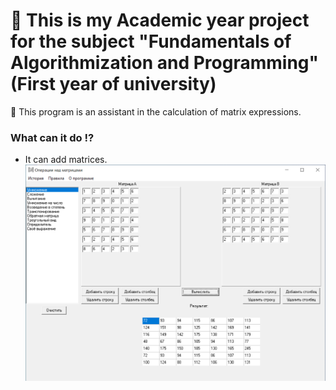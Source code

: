 # :pushpin: This is my Academic year project for the subject "Fundamentals of Algorithmization and Programming" (First year of university)

:notebook: This program is an assistant in the calculation of matrix expressions.

### What can it do :interrobang:

- It can add matrices.
![](https://github.com/nika-doroshkevich/OAIP_Academic_year_project/blob/main/Screenshots_of_program/Matrix_calculator_1.png)
